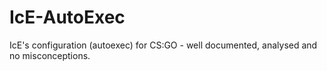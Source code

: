 # IcE-AutoExec
IcE's configuration (autoexec) for CS:GO - well documented, analysed and no misconceptions. 
